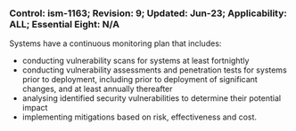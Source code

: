 ### Control: ism-1163; Revision: 9; Updated: Jun-23; Applicability: ALL; Essential Eight: N/A
<p>Systems have a continuous monitoring plan that includes:</p>
                  <ul>
                     <li>conducting vulnerability scans for systems at least fortnightly</li>
                     <li>conducting vulnerability assessments and penetration tests for systems prior to deployment, including prior to deployment of significant changes, and at least annually thereafter</li>
                     <li>analysing identified security vulnerabilities to determine their potential impact</li>
                     <li>implementing mitigations based on risk, effectiveness and cost.</li>
                  </ul>